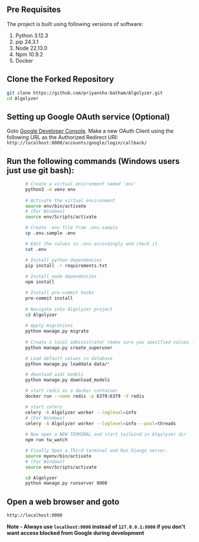 ## Pre Requisites
The project is built using following versions of software:
1. Python 3.12.3
2. pip 24.3.1
3. Node 22.13.0
4. Npm 10.9.2
5. Docker

## Clone the Forked Repository
```bash
git clone https://github.com/priyanshu-batham/Algolyzer.git
cd Algolyzer
```

## Setting up Google OAuth service (Optional)
Goto [Google Developer Console](https://console.developers.google.com). Make a new OAuth Client using the following URL as the Authorized Redirect URI:
```http://localhost:8000/accounts/google/login/callback/```

## Run the following commands (Windows users just use git bash):
 ```bash
        # Create a virtual environment named 'env'
        python3 -m venv env
    
        # Activate the virtual environment
        source env/bin/activate
        # (For Windows)
        source env/Scripts/activate

        # Create .env file from .env.sample
        cp .env.sample .env

        # Edit the values in .env accordingly and check it
        cat .env

        # Install python dependencies
        pip install -r requirements.txt
    
        # Install node dependencies
        npm install

        # Install pre-commit hooks
        pre-commit install
    
        # Navigate into Algolyzer project
        cd Algolyzer
    
        # Apply migrations
        python manage.py migrate
    
        # Create a local administrator (make sure you specified values in .env)
        python manage.py create_superuser

        # Load default values in database
        python manage.py loaddata data/*

        # download aiml models
        python manage.py download_models

        # start redis as a docker container
        docker run --name redis -p 6379:6379 -d redis

        # start celery
        celery -A Algolyzer worker --loglevel=info
        # (For Windows)
        celery -A Algolyzer worker --loglevel=info --pool=threads
    
        # Now open a NEW TERMINAL and start tailwind in Algolyzer dir
        npm run tw_watch

        # Finally Open a Third terminal and Run Django server.
        source myenv/bin/activate
        # (For Windows)
        source env/Scripts/activate

        cd Algolyzer
        python manage.py runserver 8000
```
## Open a web browser and goto
```bash
http://localhost:8000

```
**Note - Always use `localhost:8000` instead of `127.0.0.1:8000` if you don't want access blocked from Google during development**